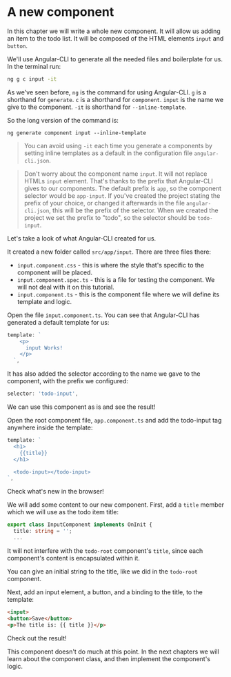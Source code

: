 # A new component

In this chapter we will write a whole new component. It will allow us adding an item to the todo list. It will be composed of the HTML elements `input` and `button`.

We'll use Angular-CLI to generate all the needed files and boilerplate for us. In the terminal run:

```cmd
ng g c input -it
```

As we've seen before, `ng` is the command for using Angular-CLI. `g` is a shorthand for `generate`. `c` is a shorthand for `component`. `input` is the name we give to the component. `-it` is shorthand for `--inline-template`.

So the long version of the command is:

```
ng generate component input --inline-template
```

> You can avoid using `-it` each time you generate a components by setting inline templates as a default in the configuration file `angular-cli.json`.

> Don't worry about the component name `input`. It will not replace HTMLs `input` element. That's thanks to the prefix that Angular-CLI gives to our components. The default prefix is `app`, so the component selector would be `app-input`. If you've created the project stating the prefix of your choice, or changed it afterwards in the file `angular-cli.json`, this will be the prefix of the selector. When we created the project we set the prefix to "todo", so the selector should be `todo-input`.

Let's take a look of what Angular-CLI created for us.

It created a new folder called `src/app/input`. There are three files there:

* `input.component.css` - this is where the style that's specific to the component will be placed.
* `input.component.spec.ts` - this is a file for testing the component. We will not deal with it on this tutorial.
* `input.component.ts` - this is the component file where we will define its template and logic.

Open the file `input.component.ts`. You can see that Angular-CLI has generated a default template for us:

```js
template: `
    <p>
      input Works!
    </p>
  `,
```

It has also added the selector according to the name we gave to the component, with the prefix we configured:

```js
selector: 'todo-input',
```

We can use this component as is and see the result!

Open the root component file, `app.component.ts` and add the todo-input tag anywhere inside the template:

```js
template: `
  <h1>
    {{title}}
  </h1>

  <todo-input></todo-input>
`,
```

Check what's new in the browser!

We will add some content to our new component. First, add a `title` member which we will use as the todo item title:

```ts
export class InputComponent implements OnInit {
  title: string = '';
  ...
```

It will not interfere with the `todo-root` component's `title`, since each component's content is encapsulated within it.

You can give an initial string to the title, like we did in the `todo-root` component.

Next, add an input element, a button, and a binding to the title, to the template:

```html
<input>
<button>Save</button>
<p>The title is: {{ title }}</p>
```

Check out the result!

This component doesn't do much at this point. In the next chapters we will learn about the component class, and then implement the component's logic.

